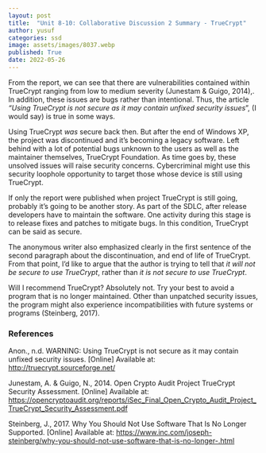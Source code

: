 ```yaml
---
layout: post
title:  "Unit 8-10: Collaborative Discussion 2 Summary - TrueCrypt"
author: yusuf
categories: ssd
image: assets/images/8037.webp
published: True
date: 2022-05-26
---
```


From the report, we can see that there are vulnerabilities contained within TrueCrypt ranging from low to medium severity (Junestam & Guigo, 2014),. In addition, these issues are bugs rather than intentional. Thus, the article _“Using TrueCrypt is not secure as it may contain unfixed security issues_”, (I would say) is true in some ways.

Using TrueCrypt _was_ secure back then. But after the end of Windows XP, the project was discontinued and it’s becoming a legacy software. Left behind with a lot of potential bugs unknown to the users as well as the maintainer themselves, TrueCrypt Foundation. As time goes by, these unsolved issues will raise security concerns. Cybercriminal might use this security loophole opportunity to target those whose device is still using TrueCrypt.

If only the report were published when project TrueCrypt is still going, probably it’s going to be another story. As part of the SDLC, after release developers have to maintain the software. One activity during this stage is to release fixes and patches to mitigate bugs. In this condition, TrueCrypt can be said as secure.

The anonymous writer also emphasized clearly in the first sentence of the second paragraph about the discontinuation, and end of life of TrueCrypt. From that point, I’d like to argue that the author is trying to tell that _it will not be secure to use TrueCrypt_, rather than _it is not secure to use TrueCrypt_.

Will I recommend TrueCrypt? Absolutely not. Try your best to avoid a program that is no longer maintained. Other than unpatched security issues, the program might also experience incompatibilities with future systems or programs (Steinberg, 2017).

### References

Anon., n.d. WARNING: Using TrueCrypt is not secure as it may contain unfixed security issues. [Online] 
Available at: http://truecrypt.sourceforge.net/

Junestam, A. & Guigo, N., 2014. Open Crypto Audit Project TrueCrypt Security Assessment. [Online] 
Available at: https://opencryptoaudit.org/reports/iSec_Final_Open_Crypto_Audit_Project_TrueCrypt_Security_Assessment.pdf

Steinberg, J., 2017. Why You Should Not Use Software That Is No Longer Supported. [Online] 
Available at: https://www.inc.com/joseph-steinberg/why-you-should-not-use-software-that-is-no-longer-.html

